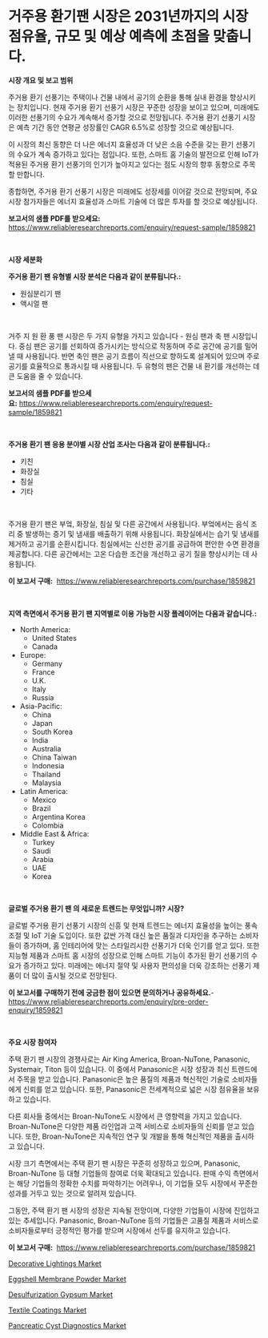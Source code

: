 <p><h1>거주용 환기팬 시장은 2031년까지의 시장 점유율, 규모 및 예상 예측에 초점을 맞춥니다.</h1></p><p><strong>시장 개요 및 보고 범위</strong></p>
<p><p>주거용 환기 선풍기는 주택이나 건물 내에서 공기의 순환을 통해 실내 환경을 향상시키는 장치입니다. 현재 주거용 환기 선풍기 시장은 꾸준한 성장을 보이고 있으며, 미래에도 이러한 선풍기의 수요가 계속해서 증가할 것으로 전망됩니다. 주거용 환기 선풍기 시장은 예측 기간 동안 연평균 성장률인 CAGR 6.5%로 성장할 것으로 예상됩니다.</p><p>이 시장의 최신 동향은 더 나은 에너지 효율성과 더 낮은 소음 수준을 갖는 환기 선풍기의 수요가 계속 증가하고 있다는 점입니다. 또한, 스마트 홈 기술의 발전으로 인해 IoT가 적용된 주거용 환기 선풍기의 인기가 높아지고 있다는 점도 시장의 향후 동향으로 주목할 만합니다.</p><p>종합하면, 주거용 환기 선풍기 시장은 미래에도 성장세를 이어갈 것으로 전망되며, 주요 시장 참가자들은 에너지 효율성과 스마트 기술에 더 많은 투자를 할 것으로 예상됩니다.</p></p>
<p><strong>보고서의 샘플 PDF를 받으세요:</strong> <a href="https://www.reliableresearchreports.com/enquiry/request-sample/1859821">https://www.reliableresearchreports.com/enquiry/request-sample/1859821</a></p>
<p>&nbsp;</p>
<p><strong>시장 세분화</strong></p>
<p><strong>주거용 환기 팬 유형별 시장 분석은 다음과 같이 분류됩니다.:</strong></p>
<p><ul><li>원심분리기 팬</li><li>액시얼 팬</li></ul></p>
<p>&nbsp;</p>
<p><p>거주 지 원 환 풍 팬 시장은 두 가지 유형을 가지고 있습니다 - 원심 팬과 축 팬 시장입니다. 중심 팬은 공기를 선회하여 증가시키는 방식으로 작동하며 주로 공간에 공기를 밀어낼 때 사용됩니다. 반면 축인 팬은 공기 흐름이 직선으로 향하도록 설계되어 있으며 주로 공기를 효율적으로 통과시킬 때 사용됩니다. 두 유형의 팬은 건물 내 환기를 개선하는 데 큰 도움을 줄 수 있습니다.</p></p>
<p><strong>보고서의 샘플 PDF를 받으세요:</strong>&nbsp;<a href="https://www.reliableresearchreports.com/enquiry/request-sample/1859821">https://www.reliableresearchreports.com/enquiry/request-sample/1859821</a></p>
<p>&nbsp;</p>
<p><strong> 주거용 환기 팬 응용 분야별 시장 산업 조사는 다음과 같이 분류됩니다.:</strong></p>
<p><ul><li>키친</li><li>화장실</li><li>침실</li><li>기타</li></ul></p>
<p>&nbsp;</p>
<p><p>주거용 환기 팬은 부엌, 화장실, 침실 및 다른 공간에서 사용됩니다. 부엌에서는 음식 조리 중 발생하는 증기 및 냄새를 배출하기 위해 사용됩니다. 화장실에서는 습기 및 냄새를 제거하고 공기를 순환시킵니다. 침실에서는 신선한 공기를 공급하여 편안한 수면 환경을 제공합니다. 다른 공간에서는 고온 다습한 조건을 개선하고 공기 질을 향상시키는 데 사용됩니다.</p></p>
<p><strong>이 보고서 구매:</strong>&nbsp; <a href="https://www.reliableresearchreports.com/purchase/1859821">https://www.reliableresearchreports.com/purchase/1859821</a></p>
<p>&nbsp;</p>
<p><strong>지역 측면에서 주거용 환기 팬 지역별로 이용 가능한 시장 플레이어는 다음과 같습니다.:</strong></p>
<p><ul>
    <li>
        North America:
        <ul>
            <li>United States</li>
            <li>Canada</li>
        </ul>
    </li>
    <li>
        Europe:
        <ul>
            <li>Germany</li>
            <li>France</li>
            <li>U.K.</li>
            <li>Italy</li>
            <li>Russia</li>
        </ul>
    </li>
    <li>
        Asia-Pacific:
        <ul>
            <li>China</li>
            <li>Japan</li>
            <li>South Korea</li>
            <li>India</li>
            <li>Australia</li>
            <li>China Taiwan</li>
            <li>Indonesia</li>
            <li>Thailand</li>
            <li>Malaysia</li>
        </ul>
    </li>
    <li>
        Latin America:
        <ul>
            <li>Mexico</li>
            <li>Brazil</li>
            <li>Argentina Korea</li>
            <li>Colombia</li>
        </ul>
    </li>
    <li>
        Middle East & Africa:
        <ul>
            <li>Turkey</li>
            <li>Saudi</li>
            <li>Arabia</li>
            <li>UAE</li>
            <li>Korea</li>
        </ul>
    </li>
    </ul></p>
<p>&nbsp;</p>
<p><strong>글로벌 주거용 환기 팬 의 새로운 트렌드는 무엇입니까? 시장?</strong></p>
<p><p>글로벌 주거용 환기 선풍기 시장의 신흥 및 현재 트렌드는 에너지 효율성을 높이는 풍속 조절 및 IoT 기술 도입이다. 또한 값싼 가격 대신 높은 품질과 디자인을 추구하는 소비자들이 증가하며, 홈 인테리어에 맞는 스타일리시한 선풍기가 더욱 인기를 얻고 있다. 또한 지능형 제품과 스마트 홈 시장의 성장으로 인해 스마트 기능이 추가된 환기 선풍기의 수요가 증가하고 있다. 미래에는 에너지 절약 및 사용자 편의성을 더욱 강조하는 선풍기 제품이 더 많이 출시될 것으로 전망된다.</p></p>
<p><strong>이 보고서를 구매하기 전에 궁금한 점이 있으면 문의하거나 공유하세요.</strong>- <a href="https://www.reliableresearchreports.com/enquiry/pre-order-enquiry/1859821">https://www.reliableresearchreports.com/enquiry/pre-order-enquiry/1859821</a></p>
<p>&nbsp;</p>
<p><strong>주요 시장 참여자</strong></p>
<p><p>주택 환기 팬 시장의 경쟁사로는 Air King America, Broan-NuTone, Panasonic, Systemair, Titon 등이 있습니다. 이 중에서 Panasonic은 시장 성장과 최신 트렌드에서 주목을 받고 있습니다. Panasonic은 높은 품질의 제품과 혁신적인 기술로 소비자들에게 신뢰를 얻고 있습니다. 또한, Panasonic은 전세계적으로 넓은 시장 점유율을 보유하고 있습니다.</p><p>다른 회사들 중에서는 Broan-NuTone도 시장에서 큰 영향력을 가지고 있습니다. Broan-NuTone은 다양한 제품 라인업과 고객 서비스로 소비자들의 신뢰를 얻고 있습니다. 또한, Broan-NuTone은 지속적인 연구 및 개발을 통해 혁신적인 제품을 출시하고 있습니다.</p><p>시장 크기 측면에서는 주택 환기 팬 시장은 꾸준히 성장하고 있으며, Panasonic, Broan-NuTone 등 대형 기업들의 참여로 더욱 확대되고 있습니다. 판매 수익 측면에서는 해당 기업들의 정확한 수치를 파악하기는 어려우나, 이 기업들 모두 시장에서 꾸준한 성과를 거두고 있는 것으로 알려져 있습니다.</p><p>그동안, 주택 환기 팬 시장의 성장은 지속될 전망이며, 다양한 기업들이 시장에 진입하고 있는 추세입니다. Panasonic, Broan-NuTone 등의 기업들은 고품질 제품과 서비스로 소비자들로부터 긍정적인 평가를 받으며 시장에서 선두를 유지하고 있습니다.</p></p>
<p><strong>이 보고서 구매:</strong>&nbsp;&nbsp;<a href="https://www.reliableresearchreports.com/purchase/1859821">https://www.reliableresearchreports.com/purchase/1859821</a></p>
<p><p><a href="https://sulfuric-clavicle-d39.notion.site/Decorative-Lightings-Market-Research-Report-The-Key-To-Successful-Business-Strategy-Forecasted-for--9e723498ac34440b92bdae3698e57866">Decorative Lightings Market</a></p><p><a href="https://view.publitas.com/reportprime-1/eggshell-membrane-powder-market-with-the-goal-of-estimating-the-market-size-and-future-growth-potential-of-various-market-segments-based-on-component-applications-end-user-and-region/">Eggshell Membrane Powder Market</a></p><p><a href="https://github.com/castoriffic/Market-Research-Report-List-3/blob/main/desulfurization-gypsum-market.md">Desulfurization Gypsum Market</a></p><p><a href="https://github.com/yoshih12/Market-Research-Report-List-2/blob/main/textile-coatings-market.md">Textile Coatings Market</a></p><p><a href="https://issuu.com/reportprime-2/docs/pancreatic-cyst-diagnostics-market-size-2030.pptx">Pancreatic Cyst Diagnostics Market</a></p></p>
